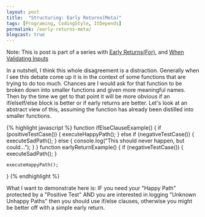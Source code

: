 ```yaml
---
layout: post
title:  "Structuring: Early Returns(Meta)"
tags: [Programing, CodingStyle, ItDepends]
permalink: /early-returns-meta/
blogcast: true
---
```


Note: This is post is part of a series with [Early Returns(For)](/early-returns-for/), and [When Validating Inputs](/when-validating-inputs/)

In a nutshell, I think this whole disagreement is a distraction.  Generally when I see this debate come up it is in the context of some functions that are trying to do too much. Chances are I would ask for that function to be broken down into smaller functions and given more meaningful names.  Then by the time we get to that point it will be more obvious if an if/elseIf/else block is better or if early returns are better.  Let's look at an abstract view of this, assuming the function has already been distilled into smaller functions.

{% highlight javascript %}
function ifElseClauseExample() {
  if (positiveTestCase()) {
      executeHappyPath();
  } else if (negativeTestCase()) {
      executeSadPath();
  } else {
      console.log("This should never happen, but could...");
  }
}
function earlyReturnExample() {
    if (negativeTestCase()) {
        executeSadPath();
    }

    executeHappyPath();
}
{% endhighlight %}

What I want to demonstrate here is: IF you need your "Happy Path" protected by a "Positive Test" AND you are interested in logging "Unknown Unhappy Paths" then you should use if/else clauses, otherwise you might be better off with a simple early return.  
